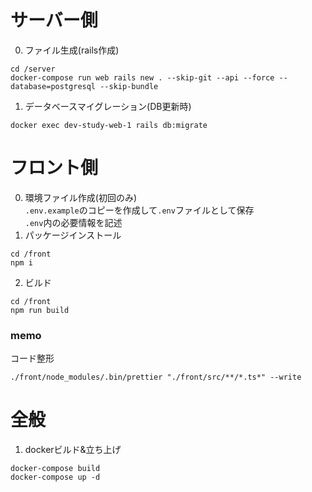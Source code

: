 # サーバー側
0. ファイル生成(rails作成)
```
cd /server
docker-compose run web rails new . --skip-git --api --force --database=postgresql --skip-bundle
```
1. データベースマイグレーション(DB更新時)
```
docker exec dev-study-web-1 rails db:migrate
```

# フロント側
0. 環境ファイル作成(初回のみ)  
```.env.example```のコピーを作成して```.env```ファイルとして保存  
```.env```内の必要情報を記述  
1. パッケージインストール
```
cd /front
npm i
```
2. ビルド
```
cd /front
npm run build
```
### memo
コード整形
```
./front/node_modules/.bin/prettier "./front/src/**/*.ts*" --write
```

# 全般
1. dockerビルド&立ち上げ
```
docker-compose build
docker-compose up -d
```
